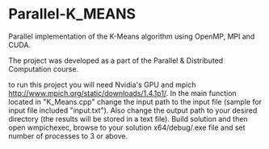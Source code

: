 # Parallel-K_MEANS
Parallel implementation of the K-Means algorithm using OpenMP, MPI and CUDA.

The project was developed as a part of the Parallel & Distributed Computation course.

to run this project you will need Nvidia's GPU and mpich http://www.mpich.org/static/downloads/1.4.1p1/.
 In the main function located in "K_Means.cpp" change the input path to the input file (sample for input file included "input.txt").
 Also change the output path to your desired directory (the results will be stored in a text file).
Build solution and then open wmpichexec, browse to your solution x64/debug/.exe file and set number of processes to 3 or above. 

